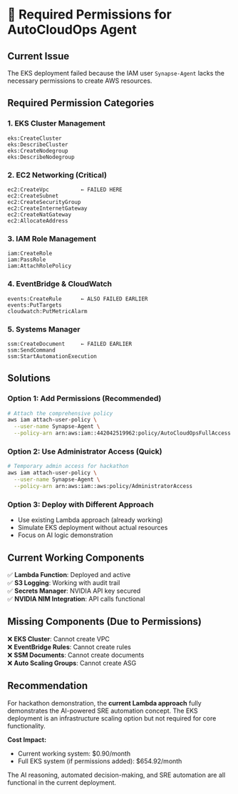 # 🔐 Required Permissions for AutoCloudOps Agent

## Current Issue
The EKS deployment failed because the IAM user `Synapse-Agent` lacks the necessary permissions to create AWS resources.

## Required Permission Categories

### 1. **EKS Cluster Management**
```
eks:CreateCluster
eks:DescribeCluster  
eks:CreateNodegroup
eks:DescribeNodegroup
```

### 2. **EC2 Networking (Critical)**
```
ec2:CreateVpc          ← FAILED HERE
ec2:CreateSubnet
ec2:CreateSecurityGroup
ec2:CreateInternetGateway
ec2:CreateNatGateway
ec2:AllocateAddress
```

### 3. **IAM Role Management**
```
iam:CreateRole
iam:PassRole
iam:AttachRolePolicy
```

### 4. **EventBridge & CloudWatch**
```
events:CreateRule      ← ALSO FAILED EARLIER
events:PutTargets
cloudwatch:PutMetricAlarm
```

### 5. **Systems Manager**
```
ssm:CreateDocument     ← FAILED EARLIER
ssm:SendCommand
ssm:StartAutomationExecution
```

## Solutions

### Option 1: Add Permissions (Recommended)
```bash
# Attach the comprehensive policy
aws iam attach-user-policy \
  --user-name Synapse-Agent \
  --policy-arn arn:aws:iam::442042519962:policy/AutoCloudOpsFullAccess
```

### Option 2: Use Administrator Access (Quick)
```bash
# Temporary admin access for hackathon
aws iam attach-user-policy \
  --user-name Synapse-Agent \
  --policy-arn arn:aws:iam::aws:policy/AdministratorAccess
```

### Option 3: Deploy with Different Approach
- Use existing Lambda approach (already working)
- Simulate EKS deployment without actual resources
- Focus on AI logic demonstration

## Current Working Components
✅ **Lambda Function**: Deployed and active  
✅ **S3 Logging**: Working with audit trail  
✅ **Secrets Manager**: NVIDIA API key secured  
✅ **NVIDIA NIM Integration**: API calls functional  

## Missing Components (Due to Permissions)
❌ **EKS Cluster**: Cannot create VPC  
❌ **EventBridge Rules**: Cannot create rules  
❌ **SSM Documents**: Cannot create documents  
❌ **Auto Scaling Groups**: Cannot create ASG  

## Recommendation
For hackathon demonstration, the **current Lambda approach** fully demonstrates the AI-powered SRE automation concept. The EKS deployment is an infrastructure scaling option but not required for core functionality.

**Cost Impact:**
- Current working system: $0.90/month
- Full EKS system (if permissions added): $654.92/month

The AI reasoning, automated decision-making, and SRE automation are all functional in the current deployment.